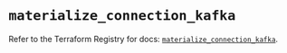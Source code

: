 # `materialize_connection_kafka`

Refer to the Terraform Registry for docs: [`materialize_connection_kafka`](https://registry.terraform.io/providers/materializeinc/materialize/0.9.1/docs/resources/connection_kafka).
